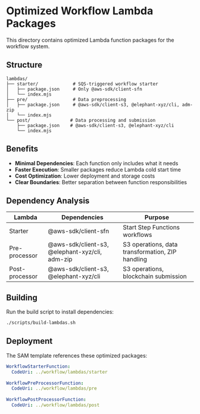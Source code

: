 # Optimized Workflow Lambda Packages

This directory contains optimized Lambda function packages for the workflow system.

## Structure

```
lambdas/
├── starter/             # SQS-triggered workflow starter
│   ├── package.json     # Only @aws-sdk/client-sfn
│   └── index.mjs
├── pre/                 # Data preprocessing
│   ├── package.json     # @aws-sdk/client-s3, @elephant-xyz/cli, adm-zip
│   └── index.mjs
└── post/               # Data processing and submission
    ├── package.json    # @aws-sdk/client-s3, @elephant-xyz/cli
    └── index.mjs
```

## Benefits

- **Minimal Dependencies**: Each function only includes what it needs
- **Faster Execution**: Smaller packages reduce Lambda cold start time
- **Cost Optimization**: Lower deployment and storage costs
- **Clear Boundaries**: Better separation between function responsibilities

## Dependency Analysis

| Lambda | Dependencies | Purpose |
|--------|-------------|---------|
| Starter | @aws-sdk/client-sfn | Start Step Functions workflows |
| Pre-processor | @aws-sdk/client-s3, @elephant-xyz/cli, adm-zip | S3 operations, data transformation, ZIP handling |
| Post-processor | @aws-sdk/client-s3, @elephant-xyz/cli | S3 operations, blockchain submission |

## Building

Run the build script to install dependencies:

```bash
./scripts/build-lambdas.sh
```

## Deployment

The SAM template references these optimized packages:

```yaml
WorkflowStarterFunction:
  CodeUri: ../workflow/lambdas/starter
  
WorkflowPreProcessorFunction:
  CodeUri: ../workflow/lambdas/pre
  
WorkflowPostProcessorFunction:
  CodeUri: ../workflow/lambdas/post
```